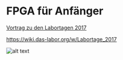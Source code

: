 # FPGA für Anfänger

[Vortrag zu den Labortagen 2017](https://github.com/mongoq/FPGA_fuer_Anfaenger/raw/master/Labortage_2017_Vortrag.pdf)

https://wiki.das-labor.org/w/Labortage_2017

![alt text](https://s3-eu-west-1.amazonaws.com/popula/location/000050/thumbnail/das-labor-e-v-bochum_50740_175.png
 "Das Labor Logo")
